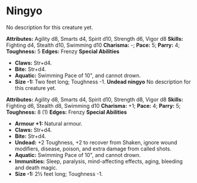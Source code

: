 # Ningyo

No description for this creature yet.

**Attributes:** Agility d8, Smarts d4, Spirit d10, Strength d6, Vigor
d8
**Skills:** Fighting d4, Stealth d10, Swimming d10
**Charisma:** -; **Pace:** 5; **Parry:** 4; **Toughness:** 5
**Edges:** Frenzy
**Special Abilities**

- **Claws:** Str+d4.
- **Bite:** Str+d4.
- **Aquatic:** Swimming Pace of 10", and cannot drown.
- **Size -1:** Two feet long; Toughness -1.
**Undead ningyo**
No description for this creature yet.

**Attributes:** Agility d8, Smarts d4, Spirit d10, Strength d8, Vigor
d8
**Skills:** Fighting d6, Stealth d8, Swimming d10
**Charisma:** +1; **Pace:** 4; **Parry:** 5; **Toughness:** 8 (1)
**Edges:** Frenzy
**Special Abilities**

- **Armour +1:** Natural armour.
- **Claws:** Str+d4.
- **Bite:** Str+d4.
- **Undead:** +2 Toughness, +2 to recover from Shaken, ignore wound
modifiers, disease, poison, and extra damage from called shots.
- **Aquatic:** Swimming Pace of 10", and cannot drown.
- **Immunities:** Sleep, paralysis, mind-affecting effects, aging,
bleeding and death magic.
- **Size -1:** 2½ feet long; Toughness -1.
